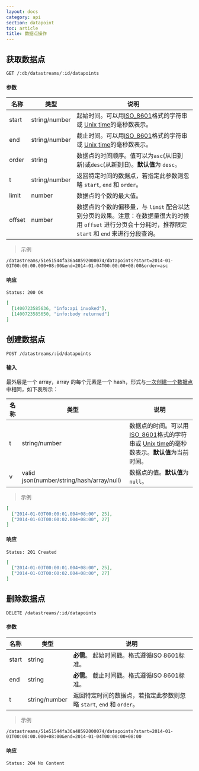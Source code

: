 ```yaml
---
layout: docs
category: api
section: datapoint
toc: article
title: 数据点操作
---
```



## 获取数据点

```
GET /:db/datastreams/:id/datapoints
```

#### 参数
| 名称        | 类型    | 说明 |
| ---------- | ------  | ------------------------------------------------------ |
| start      | string/number | 起始时间。可以用[ISO_8601][iso8601]格式的字符串或 [Unix time][unix_time]的毫秒数表示。 |
| end        | string/number | 截止时间。可以用[ISO_8601][iso8601]格式的字符串或 [Unix time][unix_time]的毫秒数表示。 |
| order      | string  | 数据点的时间顺序。值可以为`asc`(从旧到新)或`desc`(从新到旧)。**默认值**为 `desc`。 |
| t          | string/number | 返回特定时间的数据点，若指定此参数则忽略 `start`, `end` 和 `order`。 |
| limit      | number | 数据点的个数的最大值。 |
| offset     | number | 数据点的个数的偏移量，与 `limit` 配合以达到分页的效果。注意：在数据量很大的时候用 `offset` 进行分页会十分耗时，推荐限定 `start` 和 `end` 来进行分段查询。 |

> 示例

```
/datastreams/51e51544fa36a48592000074/datapoints?start=2014-01-01T00:00:00.000+08:00&end=2014-01-04T00:00:00+08:00&order=asc
```

#### 响应

```
Status: 200 OK
```

```json
[
  [1400723585636, "info:api invoked"],
  [1400723585650, "info:body returned"]
]
```


## 创建数据点

```
POST /datastreams/:id/datapoints
```

#### 输入

最外层是一个 array，array 的每个元素是一个 hash，形式与[一次创建一个数据点][dp-1on1]中相同，如下表所示：

| 名称  | 类型    | 说明 |
| ----- | ------ | ------------------------------------------------------ |
| t     | string/number | 数据点的时间。可以用[ISO_8601][iso8601]格式的字符串或 [Unix time][unix_time]的毫秒数表示。**默认值**为当前时间。 |
| v     | valid json(number/string/hash/array/null) | 数据点的值。**默认值**为`null`。 |


> 示例

```json
[
  ["2014-01-03T00:00:01.004+08:00", 25],
  ["2014-01-03T00:00:02.004+08:00", 27]
]
```

#### 响应

```
Status: 201 Created
```

```json
[
  ["2014-01-03T00:00:01.004+08:00", 25],
  ["2014-01-03T00:00:02.004+08:00", 27]
]
```


## 删除数据点

```
DELETE /datastreams/:id/datapoints
```

#### 参数

| 名称  | 类型 | 说明 |
| ----- | ------ | --- |
| start | string | **必需**。 起始时间戳。格式遵循ISO 8601标准。 |
| end   | string | **必需**。 截止时间戳。格式遵循ISO 8601标准。 |
| t     | string/number | 返回特定时间的数据点，若指定此参数则忽略 `start`, `end` 和 `order`。 |

> 示例

```
/datastreams/51e51544fa36a48592000074/datapoints?start=2014-01-01T00:00:00.000+08:00&end=2014-01-04T00:00:00+08:00
```

#### 响应

```
Status: 204 No Content
```

[auth]: /docs/v1/basics/auth.html
[dp-1on1]: /v2/api/http/datapoint.html#4-1-一次创建一个数据点
[unix_time]: http://en.wikipedia.org/wiki/Unix_time
[iso8601]: http://en.wikipedia.org/wiki/ISO_8601
